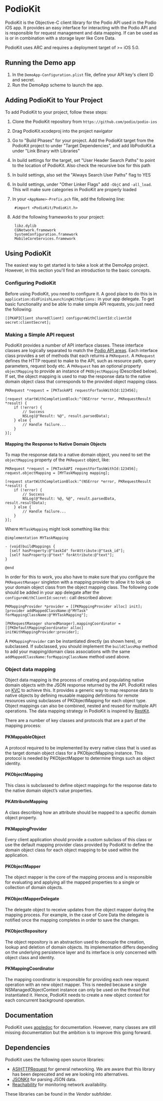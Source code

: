 # PodioKit

PodioKit is the Objective-C client library for the Podio API used in the Podio iOS app. It provides an easy interface for interacting with the Podio API and is responsible for request management and data mapping. If can be used as is or in combination with a storage layer like Core Data.

PodioKit uses ARC and requires a deployment target of >= iOS 5.0.

## Running the Demo app

1. In the `DemoApp-Configuration.plist` file, define your API key's client ID and secret.
2. Run the DemoApp scheme to launch the app.

## Adding PodioKit to Your Project

To add PodioKit to your project, follow these steps:

1. Clone the PodioKit repository from `https://github.com/podio/podio-ios`
2. Drag PodioKit.xcodeproj into the project navigator
3. Go to "Build Phases" for your project. Add the PodioKit target from the PodioKit project to under "Target Dependencies", and add libPodioKit.a under "Link Binary with Libraries"
4. In build settings for the target, set "User Header Search Paths" to point to the location of PodioKit. Also check the recursive box for this path
5. In build settings, also set the "Always Search User Paths" flag to YES
6. In build settings, under "Other Linker Flags" add `-ObjC` and `-all_load`. This will make sure categories in PodioKit are properly loaded
7. In your `<AppName>-Prefix.pch` file, add the following line:

		#import <PodioKit/PodioKit.h>

8. Add the following frameworks to your project:

		libz.dylib
		CGNetwork.framework
		SystemConfiguration.framework
		MobileCoreServices.framework

## Using PodioKit

The easiest way to get started is to take a look at the DemoApp project. However, in this section you'll find an introduction to the basic concepts.

### Configuring PodioKit

Before using PodioKit, you need to configure it. A good place to do this is in `application:didFinishLaunchingWithOptions:` in your app delegate. To get basic functionality and be able to make simple API requests, you just need the following:

	[[PKAPIClient sharedClient] configureWithClientId:clientId secret:clientSecret];

### Making a Simple API request

PodioKit provides a number of API interface classes. These interface classes are logically separated to match the [Podio API areas](https://developers.podio.com/doc).  Each interface class provides a set of methods that each returns a `PKRequest`. A `PKRequest` defines the HTTP request to make to the API, such as resource path, query parameters, request body etc. A `PKRequest` has an optional property `objectMapping` to provide an instance of `PKObjectMapping` (Described below). If set, the object mapping is used to map the response data to the native domain object class that corresponds to the provided object mapping class.

	PKRequest *request = [PKTaskAPI requestForTaskWithId:123456];
	
    [request startWithCompletionBlock:^(NSError *error, PKRequestResult *result) {
    	if (!error) {
    		// Success
    		NSLog(@"Result: %@", result.parsedData);
    	} else {
    		// Handle failure...
	    }
	}];

#### Mapping the Response to Native Domain Objects

To map the response data to a native domain object, you need to set the `objectMapping` property of the `PKRequest` object, like:

    PKRequest *request = [PKTaskAPI requestForTaskWithId:123456];
    request.objectMapping = [MYTaskMapping mapping];
    
    [request startWithCompletionBlock:^(NSError *error, PKRequestResult *result) {
    	if (!error) {
    		// Success
    		NSLog(@"Result: %@, %@", result.parsedData, result.resultData);
    	} else {
    		// Handle failure...
	    }
	}];

Where `MYTaskMapping` might look something like this:

    @implementation MYTaskMapping

    - (void)buildMappings {
      [self hasProperty:@"taskId" forAttribute:@"task_id"];
      [self hasProperty:@"text" forAttribute:@"text"];  
    }

    @end
    
In order for this to work, you also have to make sure that you configure the `PKRequestManager` singleton with a mapping provider to allow it to look up your domain object class from the object mapping class. The following code should be added in your app delegate after the `configureWithClientId:secret:` call described above:

    PKMappingProvider *provider = [[PKMappingProvider alloc] init];
    [provider addMappedClassName:@"MYTask" forMappingClassName:@"MYTaskMapping"];
    
    [PKRequestManager sharedManager].mappingCoordinator = [[PKDefaultMappingCoordinator alloc] initWithMappingProvider:provider];

A `PKMappingProvider` can be instantiated directly (as shown here), or subclassed. If subclassed, you should implement the `buildClassMap` method to add your mapping/domain class associations with the same `addMappedClassName:forMappingClassName` method used above.

### Object data mapping

Object data mapping is the process of creating and populating native domain objects with the JSON response returned by the API. PodioKit relies on [KVC](https://developer.apple.com/library/mac/#documentation/Cocoa/Conceptual/KeyValueCoding/Articles/KeyValueCoding.html) to achieve this. It provides a generic way to map response data to native objects by defining reusable mapping definitions for remote resources using subclasses of PKObjectMapping for each object type. Object mappings can also be combined, nested and reused for multiple API operations. The data mapping strategy in PodioKit is inspired by [RestKit](http://restkit.org/).
There are a number of key classes and protocols that are a part of the mapping process:
#### PKMappableObject
A protocol required to be implemented by every native class that is used as the target domain object class for a PKObjectMapping instance. This protocol is needed by PKObjectMapper to determine things such as object identity.
#### PKObjectMapping
This class is subclassed to define object mappings for the response data to the native domain object’s value properties.
#### PKAttributeMapping
A class describing how an attribute should be mapped to a specific domain object property.
#### PKMappingProvider
Every client application should provide a custom subclass of this class or use the default mapping provider class provided by PodioKit to define the domain object class for each object mapping to be used within the application.
#### PKObjectMapper
The object mapper is the core of the mapping process and is responsible for evaluating and applying all the mapped properties to a single or collection of domain objects.
#### PKObjectMapperDelegate 
The delegate object to receive updates from the object mapper during the mapping process. For example, in the case of Core Data the delegate is notified once the mapping completes in order to save the changes.

#### PKObjectRepository
The object repository is an abstraction used to decouple the creation, lookup and deletion of domain objects. Its implementation differs depending on the underlying persistence layer and its interface is only concerned with object class and identity.
#### PKMappingCoordinator 
The mapping coordinator is responsible for providing each new request operation with an new object mapper. This is needed because a single NSManagedObjectContext instance can only be used on the thread that instantiated it. Hence, PodioKit needs to create a new object context for each concurrent background operation.

## Documentation

PodioKit uses [appledoc](http://gentlebytes.com/appledoc/) for documentation. However, many classes are still missing documentation but the ambition is to improve this going forward.

## Dependencies

PodioKit uses the following open source libraries:

* [ASIHTTPRequest](http://allseeing-i.com/ASIHTTPRequest/) for general networking. We are aware that this library has been deprecated and we are looking into alternatives.
* [JSONKit](https://github.com/johnezang/JSONKit) for parsing JSON data.
* [Reachability](http://developer.apple.com/library/ios/#samplecode/Reachability/Introduction/Intro.html) for monitoring network availability.

These libraries can be found in the _Vendor_ subfolder.